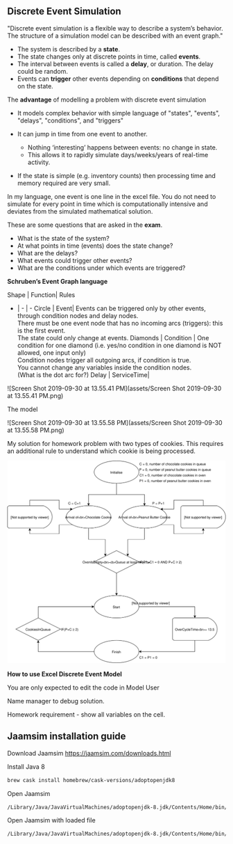 

## Discrete Event Simulation

"Discrete event simulation is a flexible way to describe a system’s behavior. The structure of a simulation model can be described with an event graph."


- The system is described by a **state**.
- The state changes only at discrete points in time, called **events**.
- The interval between events is called a **delay**, or duration. The delay could be random.
- Events can **trigger** other events depending on **conditions** that depend on the state.



The **advantage** of modelling a problem with discrete event simulation

- It models complex behavior with simple language of "states", "events", "delays", "conditions", and "triggers"

- It can jump in time from one event to another. 
  - Nothing ‘interesting’ happens between events: no change in state. 
  - This allows it to rapidly simulate days/weeks/years of real-time activity.

-  If the state is simple (e.g. inventory counts) then processing time and memory required are very small.

In my language, one event is one line in the excel file. You do not need to simulate for every point in time which is computationally intensive and deviates from the simulated mathematical solution.



These are some questions that are asked in the **exam**.

- What is the state of the system?
- At what points in time (events) does the state change?
- What are the delays?
- What events could trigger other events?
- What are the conditions under which events are triggered?





**Schruben’s Event Graph language**

Shape | Function| Rules 
- | - | - 
Circle | Event| Events can be triggered only by other events, through condition nodes and delay nodes.<br />There must be one event node that has no incoming arcs (triggers): this is the first event.<br />The state could only change at events. 
Diamonds | Condition | One condition for one diamond (i.e. yes/no condition in one diamond is NOT allowed, one input only)<br />Condition nodes trigger all outgoing arcs, if condition is true.<br />You cannot change any variables inside the condition nodes.<br />(What is the dot arc for?) 
Delay | ServiceTime| 


![Screen Shot 2019-09-30 at 13.55.41 PM](assets/Screen Shot 2019-09-30 at 13.55.41 PM.png)

The model

![Screen Shot 2019-09-30 at 13.55.58 PM](assets/Screen Shot 2019-09-30 at 13.55.58 PM.png)

My solution for homework problem with two types of cookies. This requires an additional rule to understand which cookie is being processed.

![cookie](assets/cookie-0411968.svg)



**How to use Excel Discrete Event Model**

You are only expected to edit the code in Model User



Name manager to debug solution.



Homework requirement - show all variables on the cell.





## Jaamsim installation guide


Download Jaamsim https://jaamsim.com/downloads.html


Install Java 8
```bash
brew cask install homebrew/cask-versions/adoptopenjdk8
```

Open Jaamsim
```bash
/Library/Java/JavaVirtualMachines/adoptopenjdk-8.jdk/Contents/Home/bin/java -jar JaamSim2019-10.jar
```

Open Jaamsim with loaded file 
```bash
/Library/Java/JavaVirtualMachines/adoptopenjdk-8.jdk/Contents/Home/bin/java -jar JaamSim2019-10.jar Cafe_Model_Example.cfg -tag
```





